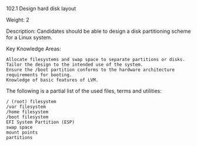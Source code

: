 102.1 Design hard disk layout

Weight: 2

Description: Candidates should be able to design a disk partitioning scheme for a Linux system.

Key Knowledge Areas:

    Allocate filesystems and swap space to separate partitions or disks.
    Tailor the design to the intended use of the system.
    Ensure the /boot partition conforms to the hardware architecture requirements for booting.
    Knowledge of basic features of LVM.

The following is a partial list of the used files, terms and utilities:

    / (root) filesystem
    /var filesystem
    /home filesystem
    /boot filesystem
    EFI System Partition (ESP)
    swap space
    mount points
    partitions
